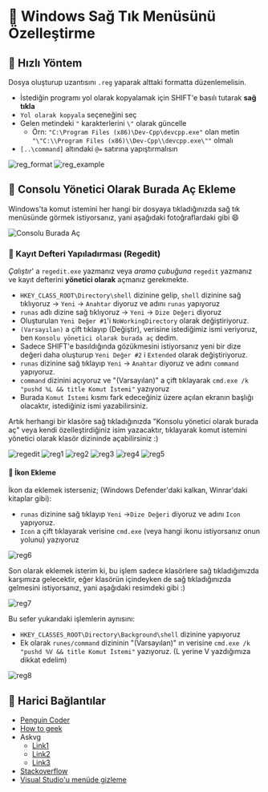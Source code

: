 # 🧱 Windows Sağ Tık Menüsünü Özelleştirme

## 🏃‍ Hızlı Yöntem

Dosya oluşturup uzantısını `.reg` yaparak alttaki formatta düzenlemelisin.

* İstediğin programı yol olarak kopyalamak için SHIFT'e basılı tutarak **sağ tıkla**
* `Yol olarak kopyala` seçeneğini seç
* Gelen metindeki `"` karakterlerini `\"` olarak güncelle
  * Örn: `"C:\Program Files (x86)\Dev-Cpp\devcpp.exe"` olan metin `"\"C:\\Program Files (x86)\\Dev-Cpp\\devcpp.exe\""` olmalı
* `[..\command]` altındaki `@=` satırına yapıştırmalısın

![reg\_format](../.gitbook/assets/win_reg_format.png) ![reg\_example](../.gitbook/assets/win_reg_example.png)

## 🖤 Consolu Yönetici Olarak Burada Aç Ekleme

Windows'ta komut istemini her hangi bir dosyaya tıkladığınızda sağ tık menüsünde görmek istiyorsanız, yani aşağıdaki fotoğraflardaki gibi 😄

![Consolu Burada A&#xE7;](../.gitbook/assets/win_opencommandprompt.png)

### 🧾 Kayıt Defteri Yapıladırması \(Regedit\)

_Çalıştır_' a `regedit.exe` yazmanız veya _arama çubuğuna_ `regedit` yazmanız ve kayıt defterini **yönetici olarak** açmanız gerekmekte.

* `HKEY_CLASS_ROOT\Directory\shell` dizinine gelip, `shell` dizinine sağ tıklıyoruz -&gt; `Yeni` -&gt; `Anahtar` diyoruz ve adını `runas` yapıyoruz
* `runas` adlı dizine sağ tıklıyoruz -&gt; `Yeni` -&gt; `Dize Değeri` diyoruz
* Oluşturulan `Yeni Değer #1`'i `NoWorkingDirectory` olarak değiştiriyoruz.
* `(Varsayılan)` a çift tıklayıp \(Değiştir\), verisine istediğimiz ismi veriyoruz, ben `Konsolu yönetici olarak burada aç` dedim.
* Sadece SHIFT'e basıldığında gözükmesini istiyorsanız yeni bir dize değeri daha oluşturup `Yeni Değer #2` i `Extended` olarak değiştiriyoruz.
* `runas` dizinine sağ tıklayıp `Yeni` -&gt; `Anahtar` diyoruz ve adını `command` yapıyoruz.
* `command` dizinini açıyoruz ve "\(Varsayılan\)" a çift tıklayarak `cmd.exe /k "pushd %L && title Komut İstemi"` yazıyoruz
* Burada `Komut İstemi` kısmı fark edeceğiniz üzere açılan ekranın başlığı olacaktır, istediğiniz ismi yazabilirsiniz.

Artık herhangi bir klasöre sağ tıkladığınızda "Konsolu yönetici olarak burada aç" veya kendi özelleştirdiğiniz isim yazacaktır, tıklayarak komut istemini yönetici olarak klasör dizininde açabilirsiniz :\)

![regedit](../.gitbook/assets/win_regedit.png) ![reg1](https://github.com/yedhrab/YWindows10/tree/0c092d489e79c475b0a1f5ae555a12a98465b295/res/win_ocpex1.png) ![reg2](https://github.com/yedhrab/YWindows10/tree/0c092d489e79c475b0a1f5ae555a12a98465b295/res/win_ocpex.png) ![reg3](../.gitbook/assets/win_reg3.png) ![reg4](../.gitbook/assets/win_reg4.png) ![reg5](../.gitbook/assets/win_reg5.png)

#### 🎴 İkon Ekleme

İkon da eklemek isterseniz; \(Windows Defender'daki kalkan, Winrar'daki kitaplar gibi\):

* `runas` dizinine sağ tıklayıp `Yeni` -&gt;`Dize Değeri` diyoruz ve adını `Icon` yapıyoruz.
* `Icon` a çift tıklayarak verisine `cmd.exe` \(veya hangi ikonu istiyorsanız onun yolunu\) yazıyoruz

![reg6](../.gitbook/assets/win_reg6.png)

Son olarak eklemek isterim ki, bu işlem sadece klasörlere sağ tıkladığımızda karşımıza gelecektir, eğer klasörün içindeyken de sağ tıkladığınızda gelmesini istiyorsanız, yani aşağıdaki resimdeki gibi :\)

![reg7](../.gitbook/assets/win_reg7.png)

Bu sefer yukarıdaki işlemlerin aynısını:

* `HKEY_CLASSES_ROOT\Directory\Background\shell` dizinine yapıyoruz
* Ek olarak `runes/command` dizininin "\(Varsayılan\)" ın verisine `cmd.exe /k "pushd %V && title Komut İstemi"` yazıyoruz. \(L yerine V yazdığımıza dikkat edelim\)

![reg8](../.gitbook/assets/win_reg8.png)

## 🔗 Harici Bağlantılar

* [Penguin Coder](http://www.penguincoders.net/2015/12/add-open-administrator-command-prompt-right-click-folder-windows.html)
* [How to geek](https://www.howtogeek.com/107965/how-to-add-any-application-shortcut-to-windows-explorers-context-menu/)
* Askvg
  * [Link1](https://www.askvg.com/how-to-add-remove-items-from-new-menu-in-windows/)
  * [Link2](https://www.askvg.com/ultimate-tutorial-to-customize-desktop-context-menu-in-windows-vista-server-2008-and-windows-7/)
  * [Link3](https://www.askvg.com/add-cascading-menus-for-your-favorite-programs-in-windows-7-desktop-context-menu/)
* [Stackoverflow](https://stackoverflow.com/questions/20449316/how-add-context-menu-item-to-windows-explorer-for-folders)
* [Visual Studio'u menüde gizleme](https://developercommunity.visualstudio.com/content/problem/26397/disable-context-menu-for-open-in-visual-studio.html)

